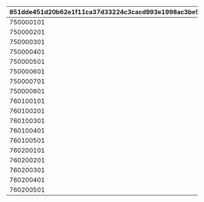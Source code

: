 |851dde451d20b62e1f11ca37d33224c3cacd993e1998ac3be5d442d7c7ea0a38|a9f63240118ee566083fd38c968c7bfcd737bcd0a4c320a720812e6e7dafc2d3|aa3ed2038da31b5c8f9550fa570bef55ea444fef572dfbfa49473a7d2bdf8ba4|da2cea7d121246273a4a7f7cfa6c4a5a53b2457337fb22f0a31e3459010dbebd|aaa53bc42c35466bd18977b81120a5f82dbe1c3cce5c5d9ad255acae57af6192|0cb2fb2e0708fe090f390cab33be8ad8fda2b0dceddaed4302444efe731f75e7|
| --- | --- | --- | --- | --- | --- |
|750000101|0|0|0|0|750000011|
|750000201|0|0|0|0|750000021|
|750000301|0|0|0|0|750000031|
|750000401|0|0|0|0|750000041|
|750000501|0|0|0|0|750000051|
|750000601|0|0|0|0|750000061|
|750000701|0|0|0|0|750000071|
|750000801|0|0|0|0|750000081|
|760100101|0|0|0|0|760100011|
|760100201|0|0|0|0|760100021|
|760100301|0|0|0|0|760100031|
|760100401|0|0|0|0|760100041|
|760100501|0|0|0|0|760100051|
|760200101|0|0|0|0|760200011|
|760200201|0|0|0|0|760200021|
|760200301|0|0|0|0|760200031|
|760200401|0|0|0|0|760200041|
|760200501|0|0|0|0|760200051|